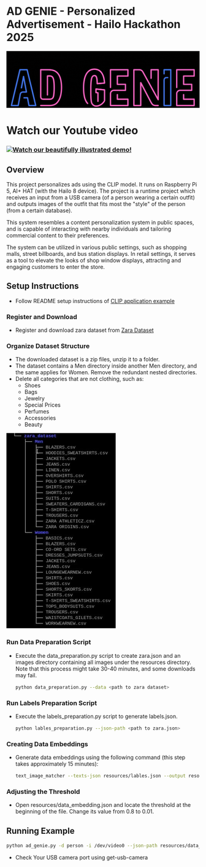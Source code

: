 # AD GENIE - Personalized Advertisement - Hailo Hackathon 2025
![](resources/ad_genie.gif)

# Watch our Youtube video
### [![Watch our beautifully illustrated demo!](https://img.youtube.com/vi/_PN4cdiFKmw/0.jpg)](<https://youtu.be/_PN4cdiFKmw>)

## Overview
This project personalizes ads using the CLIP model. 
It runs on Raspberry Pi 5, AI+ HAT (with the Hailo 8 device).
The project is a runtime project which receives an input from a USB camera (of a person wearing a certain outfit) and outputs images of the outfit that fits most the "style" of the person (from a certain database).

This system resembles a content personalization system in public spaces, and is capable of interacting with nearby individuals and tailoring commercial content to their preferences.

The system can be utilized in various public settings, such as shopping malls, street billboards, and bus station displays. In retail settings, it serves as a tool to elevate the looks of shop window displays, attracting and engaging customers to enter the store.

 ## Setup Instructions
- Follow README setup instructions of [CLIP application example](../../README.md) 

### Register and Download
- Register and download zara dataset from [Zara Dataset](https://www.kaggle.com/datasets/abhinavtyagi2708/zara-dataset-men-and-women-clothing)

### Organize Dataset Structure
- The downloaded dataset is a zip files, unzip it to a folder.
- The dataset contains a Men directory inside another Men directory, and the same applies for Women. Remove the redundant nested directories.
- Delete all categories that are not clothing, such as:
    - Shoes
    - Bags
    - Jewelry
    - Special Prices
    - Perfumes
    - Accessories
    - Beauty

![](resources/structure.jpeg)
### Run Data Preparation Script

- Execute the data_preparation.py script to create zara.json and an images directory containing all images under the resources directory. Note that this process might take 30-40 minutes, and some downloads may fail.
    ```bash
    python data_preparation.py --data <path to zara dataset>
    ```
### Run Labels Preparation Script
- Execute the labels_preparation.py script to generate labels.json.
    ```bash
    python lables_preparation.py --json-path <path to zara.json>
    ``` 
### Creating Data Embeddings
- Generate data embeddings using the following command (this step takes approximately 15 minutes):
    ```bash
    text_image_matcher --texts-json resources/lables.json --output resources/data_embdedding.json
    ```
### Adjusting the Threshold
- Open resources/data_embedding.json and locate the threshold at the beginning of the file. Change its value from 0.8 to 0.01.

## Running Example
```bash
python ad_genie.py -d person -i /dev/video0 --json-path resources/data_embdedding.json --enable-callback
```
- Check Your USB camera port using get-usb-camera
